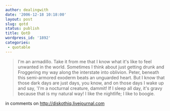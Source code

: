 ```yaml
---
author: dealingwith
date: '2006-12-18 10:18:00'
layout: post
slug: qotd
status: publish
title: QotD
wordpress_id: '1892'
categories:
 - quotable
---
```


> I'm an armadillo. Take it from me that I know what it's like to feel
unwanted in the world. Sometimes I think about just getting drunk and
Froggering my way along the interstate into oblivion. Peter, beneath this
semi-armored exoderm beats an unguarded heart. But I know that those dark days
are just days, you know, and on those days I wake up and say, 'I'm a nocturnal
creature, dammit! If I sleep all day, it's gravy because that is my natural
way! I like the nightlife; I like to boogie.

in comments on http://diskothiq.livejournal.com

